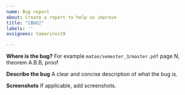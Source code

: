 ```yaml
---
name: Bug report
about: Create a report to help us improve
title: "[BUG]"
labels: ''
assignees: tamarinvs19

---
```


**Where is the bug?**
For example `matan/semester_3/master.pdf` page N, theorem A.B.B, proof

**Describe the bug**
A clear and concise description of what the bug is.

**Screenshots**
If applicable, add screenshots.
